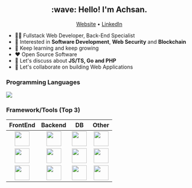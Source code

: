 <!-- Banner (TODO) -->

<h2 align="center">:wave: Hello! I'm Achsan.</h2>
<p align="center">
  <a href="https://aikuci.web.id">Website</a> •
  <a href="https://www.linkedin.com/in/muhammad-achsan-hujjatul-islam">LinkedIn</a>
</p>

- :technologist: Fullstack Web Developer, Back-End Specialist
- :monocle_face: Interested in **Software Development**, **Web Security** and
  **Blockchain**
- :seedling: Keep learning and keep growing
- :heart: Open Source Software
- :speech_balloon: Let's discuss about **JS/TS, Go and PHP**
- :handshake: Let's collaborate on building Web Applications

### Programming Languages

<div>
    <img src="https://skillicons.dev/icons?i=js,ts,go,php" />
</div>

### Framework/Tools (Top 3)

|                                  FrontEnd                                  |                                    Backend                                    |                                      DB                                       |                                    Other                                    |
| :------------------------------------------------------------------------: | :---------------------------------------------------------------------------: | :---------------------------------------------------------------------------: | :-------------------------------------------------------------------------: |
| <img loading="lazy" height="40" src="https://cdn.simpleicons.org/vue.js">  |    <img loading="lazy" height="40" src="https://cdn.simpleicons.org/hono">    | <img loading="lazy" height="40" src="https://cdn.simpleicons.org/postgresql"> |  <img loading="lazy" height="40" src="https://cdn.simpleicons.org/docker">  |
| <img loading="lazy" height="40" src="https://cdn.simpleicons.org/nuxt.js"> |  <img loading="lazy" height="40" src="https://cdn.simpleicons.org/express">   |   <img loading="lazy" height="40" src="https://cdn.simpleicons.org/redis">    | <img loading="lazy" height="40" src="https://cdn.simpleicons.org/selenium"> |
|  <img loading="lazy" height="40" src="https://cdn.simpleicons.org/astro">  | <img loading="lazy" height="40" src="https://docs.gofiber.io/img/logo.svg" /> |  <img loading="lazy" height="40" src="https://cdn.simpleicons.org/mongodb">   |  <img loading="lazy" height="40" src="https://cdn.simpleicons.org/d3.js">   |
